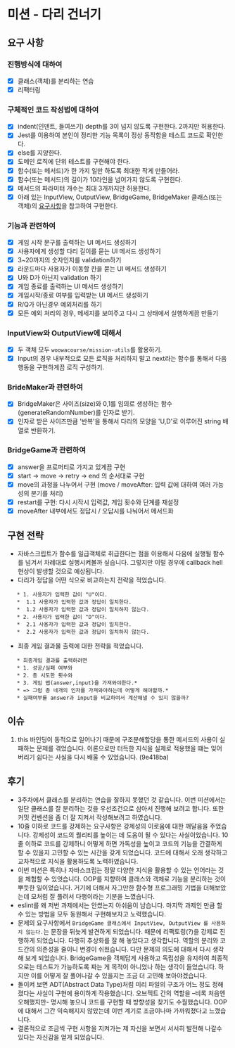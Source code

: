 # 미션 - 다리 건너기

## 요구 사항

### 진행방식에 대하여

- [x] 클래스(객체)를 분리하는 연습
- [x] 리팩터링

### 구체적인 코드 작성법에 대하여

- [x] indent(인덴트, 들여쓰기) depth를 3이 넘지 않도록 구현한다. 2까지만 허용한다.
- [x] Jest를 이용하여 본인이 정리한 기능 목록이 정상 동작함을 테스트 코드로 확인한다.
- [x] else를 지양한다.
- [x] 도메인 로직에 단위 테스트를 구현해야 한다.
- [x] 함수(또는 메서드)가 한 가지 일만 하도록 최대한 작게 만들어라.
- [x] 함수(또는 메서드)의 길이가 10라인을 넘어가지 않도록 구현한다.
- [x] 메서드의 파라미터 개수는 최대 3개까지만 허용한다.
- [x] 아래 있는 InputView, OutputView, BridgeGame, BridgeMaker 클래스(또는 객체)의 [요구사항](https://github.com/unsnruu/javascript-bridge#%EC%B6%94%EA%B0%80%EB%90%9C-%EC%9A%94%EA%B5%AC-%EC%82%AC%ED%95%AD)을 참고하여 구현한다.

### 기능과 관련하여

- [x] 게임 시작 문구를 출력하는 UI 메서드 생성하기
- [x] 사용자에게 생성할 다리 길이를 묻는 UI 메서드 생성하기
- [x] 3~20까지의 숫자인지를 validation하기
- [x] 라운드마다 사용자가 이동할 칸을 묻는 UI 메서드 생성하기
- [x] U와 D가 아닌지 validation 하기
- [x] 게임 종료를 출력하는 UI 메서드 생성하기
- [x] 게임시작/종료 여부를 입력받는 UI 메서드 생성하기
- [x] R/Q가 아닌경우 예외처리를 하기
- [x] 모든 예외 처리의 경우, 메세지를 보여주고 다시 그 상태에서 실행하게끔 만들기

### InputView와 OutputView에 대해서

- [x] 두 객체 모두 `woowacourse/mission-utils`를 활용하기.
- [x] Input의 경우 내부적으로 모든 로직을 처리하지 말고 next라는 함수를 통해서 다음 행동을 구현하게끔 로직 구성하기.

### BrideMaker과 관련하여

- [x] BridgeMaker은 사이즈(size)와 0,1를 임의로 생성하는 함수(generateRandomNumber)를 인자로 받기.
- [x] 인자로 받은 사이즈만큼 '반복'을 통해서 다리의 모양을 'U,D'로 이루어진 string 배열로 반환하기.

### BridgeGame과 관련하여

- [x] answer을 프로퍼티로 가지고 있게끔 구현
- [x] start -> move -> retry -> end 의 순서대로 구현
- [x] move의 과정을 나누어서 구현 (move / moveAfter: 입력 값에 대하여 여러 가능성의 분기를 처리)
- [x] restart를 구현: 다시 시작시 입력값, 게임 횟수와 단계를 재설정
- [x] moveAfter 내부에서도 정답시 / 오답시를 나눠어서 메서드화

## 구현 전략

- 자바스크립트가 함수를 일급객체로 취급한다는 점을 이용해서 다음에 실행될 함수를 넘겨서 차례대로 실행시켜볼까 싶습니다. 그렇지만 이럴 경우에 callback hell 현상이 발생할 것으로 예상됩니다.
- 다리가 정답을 어떤 식으로 비교하는지 전략을 적었습니다.

```
   * 1. 사용자가 입력한 값이 "U"이다.
   *  1.1 사용자가 입력한 값과 정답이 일치한다.
   *  1.2 사용자가 입력한 값과 정답이 일치하지 않는다.
   * 2. 사용자가 입력한 값이 "D"이다.
   *  2.1 사용자가 입력한 값과 정답이 일치한다.
   *  2.2 사용자가 입력한 값과 정답이 일치하지 않는다.
```

- 최종 게임 결과물 출력에 대한 전략을 적었습니다.

```
   * 최종게임 결과를 출력하려면
   * 1. 성공/실패 여부와
   * 2. 총 시도한 횟수와
   * 3. 게임 맵(answer,input)을 가져와야한다.*
   * => 그럼 총 네개의 인자를 가져와야하는데 어떻게 해야할까.*
   * 실패여부를 answer과 input을 비교하여서 계산해낼 수 있지 않을까?
```

## 이슈

1. this 바인딩이 동적으로 일어나기 때문에 구조분해할당을 통한 메서드의 사용이
   실패하는 문제를 겪었습니다. 이론으로만 터득한 지식을 실제로 적용했을 떄는 잊어 버리기 쉽다는 사실을 다시 배울 수 있었습니다. (9e418ba)

## 후기

- 3주차에서 클래스를 분리하는 연습을 잘하지 못했던 것 같습니다. 이번 미션에서는 일단 클래스를 잘 분리하는 것을 우선조건으로 삼아서 진행해 보려고 합니다. 또한 커밋 컨벤션을 좀 더 잘 지켜서 작성해보려고 하였습니다.
- 10줄 이하로 코드를 강제하는 요구사항은 강제성의 이로움에 대한 깨달음을 주었습니다. 강제성이 코드의 퀄리티를 높이는 데 도움이 될 수 있다는 사실이었습니다. 10줄 이하로 코드를 강제하니 어떻게 하면 가독성을 높이고 코드의 기능을 간결하게 할 수 있을지 고민할 수 있는 시간을 갖게 되었습니다. 코드에 대해서 오래 생각하고 교차적으로 지식을 활용하도록 노력하였습니다.
- 이번 미션은 특히나 자바스크립는 정말 다양한 지식을 활용할 수 있는 언어라는 것을 체험할 수 있엇습니다. OOP를 지향하여 클래스와 객체로 기능을 분리하는 것이 뿌듯한 일이었습니다. 거기에 더해서 자그만한 함수형 프로그래밍 기법을 더해보았는데 모처럼 잘 풀려서 다행이라는 기분을 느꼈습니다.
- eslint를 왜 저번 과제에서는 안썼는지 아쉬움이 남습니다. 마지막 과제인 만큼 할 수 있는 방법을 모두 동원해서 구현해보자고 노력했습니다.
- 문제의 요구사항에서 `BridgeGame 클래스에서 InputView, OutputView 를 사용하지 않는다.`는 문장을 뒤늦게 발견하게 되었습니다. 때문에 리팩토링(?)을 강제로 진행하게 되었습니다. 다행히 추상화를 잘 해 놓았다고 생각합니다. 역할의 분리와 코드간의 의존성을 줄이니 변경이 쉬웠습니다. 다만 문제의 의도에 대해서 다시 생각해 보게 되었습니다. BridgeGame을 객체답게 사용하고 독립성을 유지하여 최종적으로는 테스트가 가능하도록 짜는 게 목적이 아니었나 하는 생각이 들었습니다. 하지만 이를 어떻게 잘 풀어나갈 수 있을지는 조금 더 고민해 보아야겠습니다.
- 돌이켜 보면 ADT(Abstract Data Type)처럼 미리 파일의 구조가 어느 정도 정해졌다는 사실이 구현에 용이하게 작용했습니다. 오브젝트 간의 역할을 –비록 처음엔 오해했지만- 명시해 놓으니 코드를 구현할 때 방향성을 찾기도 수월했습니다. OOP에 대해서 그간 익숙해지지 않았는데 이번 계기로 조금이나마 가까워졌다고 느꼈습니다.
- 결론적으로 조금씩 구현 사항을 지켜가는 제 자신을 보면서 서서히 발전해 나갈수 있다는 자신감을 얻게 되었습니다.
